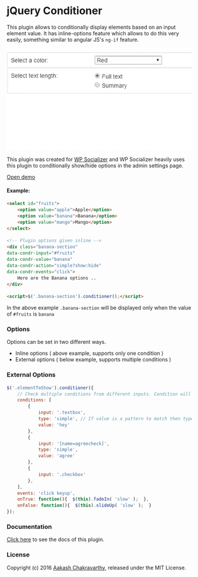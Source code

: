 # jQuery Conditioner

This plugin allows to conditionally display elements based on an input element value. It has inline-options feature which allows to do this very easily, something similar to angular JS's `ng-if` feature.

[![jQuery Conditioner demo](test/demo.gif)](http://http://www.aakashweb.com/demos/jquery-conditioner)

This plugin was created for [WP Socializer](http://www.aakashweb.com/wordpress-plugins/wp-socializer/) and WP Socializer heavily uses this plugin to conditionally show/hide options in the admin settings page.

[Open demo](http://www.aakashweb.com/demos/jquery-conditioner)

#### Example:

```HTML
<select id="fruits">
    <option value="apple">Apple</option>
    <option value="banana">Banana</option>
    <option value="mango">Mango</option>
</select>

<!-- Plugin options given inline -->
<div class="banana-section"
data-condr-input="#fruits"
data-condr-value="banana"
data-condr-action="simple?show:hide"
data-condr-events="click">
    Here are the Banana options ..
</div>

<script>$('.banana-section').conditioner();</script>
```

In the above example `.banana-section` will be displayed only when the value of `#fruits` is `banana`

### Options

Options can be set in two different ways.

- Inline options ( above example, supports only one condition )
- External options ( below example, supports multiple conditions )

### External Options

```javascript
$('.elementToShow').conditioner({
    // Check multiple conditions from different inputs. Condition will pass only if all of them satisfy
    conditions: [
        {
            input: '.textbox',
            type: 'simple', // If value is a pattern to match then type is 'pattern'
            value: 'hey'
        },
        {
            input: '[name=agreecheck]',
            type: 'simple',
            value: 'agree'
        },
        {
            input: '.checkbox'
        },
    ],
    events: 'click keyup',
    onTrue: function(){  $(this).fadeIn( 'slow' );  },
    onFalse: function(){  $(this).slideUp( 'slow' );  }
});
```

### Documentation

[Click here](http://www.aakashweb.com/docs/jquery-conditioner-docs/) to see the docs of this plugin.

### License

Copyright (c) 2016 [Aakash Chakravarthy](http://www.aakashweb.com/), released under the MIT License.